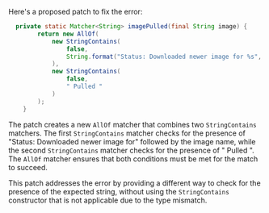 Here's a proposed patch to fix the error:
```java
  private static Matcher<String> imagePulled(final String image) {
        return new AllOf(
            new StringContains(
                false,
                String.format("Status: Downloaded newer image for %s", image)
            ),
            new StringContains(
                false,
                " Pulled "
            )
        );
    }
```
The patch creates a new `AllOf` matcher that combines two `StringContains` matchers. The first `StringContains` matcher checks for the presence of "Status: Downloaded newer image for" followed by the image name, while the second `StringContains` matcher checks for the presence of " Pulled ". The `AllOf` matcher ensures that both conditions must be met for the match to succeed.

This patch addresses the error by providing a different way to check for the presence of the expected string, without using the `StringContains` constructor that is not applicable due to the type mismatch.